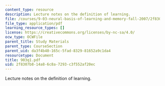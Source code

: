```yaml
---
content_type: resource
description: Lecture notes on the definition of learning.
file: /courses/9-03-neural-basis-of-learning-and-memory-fall-2007/2f8307b814a86c8a7293c3f552af20ec_903q1.pdf
file_type: application/pdf
learning_resource_types: []
license: https://creativecommons.org/licenses/by-nc-sa/4.0/
ocw_type: OCWFile
parent_title: Study Materials
parent_type: CourseSection
parent_uid: da3f4b40-165c-5fad-8329-81652a9c1da4
resourcetype: Document
title: 903q1.pdf
uid: 2f8307b8-14a8-6c8a-7293-c3f552af20ec
---
```

Lecture notes on the definition of learning.